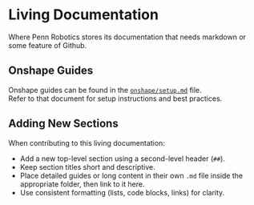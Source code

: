 # Living Documentation
Where Penn Robotics stores its documentation that needs markdown or some feature of Github.

## Onshape Guides
Onshape guides can be found in the [`onshape/setup.md`](onshape/setup.md) file.  
Refer to that document for setup instructions and best practices.

## Adding New Sections
When contributing to this living documentation:
- Add a new top-level section using a second-level header (`##`).
- Keep section titles short and descriptive.
- Place detailed guides or long content in their own `.md` file inside the appropriate folder, then link to it here.
- Use consistent formatting (lists, code blocks, links) for clarity.

